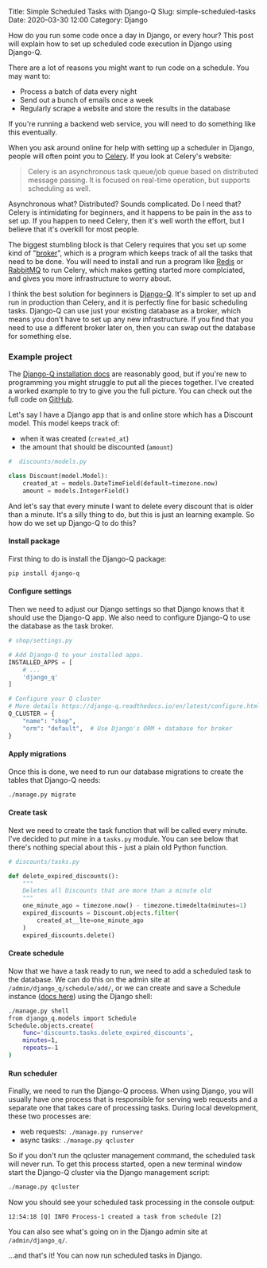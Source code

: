 Title: Simple Scheduled Tasks with Django-Q
Slug: simple-scheduled-tasks
Date: 2020-03-30 12:00
Category: Django

How do you run some code once a day in Django, or every hour? This post will explain how to set up scheduled code execution in Django using Django-Q.

There are a lot of reasons you might want to run code on a schedule. You may want to:

- Process a batch of data every night
- Send out a bunch of emails once a week
- Regularly scrape a website and store the results in the database

If you're running a backend web service, you will need to do something like this eventually.

When you ask around online for help with setting up a scheduler in Django, people will often point you to [Celery](http://www.celeryproject.org/). If you look at Celery's website:

> Celery is an asynchronous task queue/job queue based on distributed message passing. It is focused on real-time operation, but supports scheduling as well.

Asynchronous what? Distributed? Sounds complicated. Do I need that? Celery is intimidating for beginners, and it happens to be pain in the ass to set up. If you happen to need Celery, then it's well worth the effort, but I believe that it's overkill for most people.

The biggest stumbling block is that Celery requires that you set up some kind of "[broker](http://docs.celeryproject.org/en/latest/getting-started/brokers/)", which is a program which keeps track of all the tasks that need to be done. You will need to install and run a program like [Redis](https://redis.io/) or [RabbitMQ](https://www.rabbitmq.com/) to run Celery, which makes getting started more complciated, and gives you more infrastructure to worry about.

I think the best solution for beginners is [Django-Q](https://django-q.readthedocs.io/en/latest/). It's simpler to set up and run in production than Celery, and it is perfectly fine for basic scheduling tasks. Django-Q can use just your existing database as a broker, which means you don't have to set up any new infrastructure. If you find that you need to use a different broker later on, then you can swap out the database for something else.

### Example project

The [Django-Q installation docs](https://django-q.readthedocs.io/en/latest/install.html) are reasonably good, but if you're new to programming you might struggle to put all the pieces together. I've created a worked example to try to give you the full picture. You can check out the full code on [GitHub](https://github.com/MattSegal/devblog-examples/tree/master/django-q-scheduling-example).

Let's say I have a Django app that is and online store which has a Discount model. This model keeps track of:

- when it was created (`created_at`)
- the amount that should be discounted (`amount`)

```python
#  discounts/models.py

class Discount(model.Model):
    created_at = models.DateTimeField(default=timezone.now)
    amount = models.IntegerField()

```

And let's say that every minute I want to delete every discount that is older than a minute. It's a silly thing to do, but this is just an learning example. So how do we set up Django-Q to do this?

#### Install package

First thing to do is install the Django-Q package:

```bash
pip install django-q
```

#### Configure settings

Then we need to adjust our Django settings so that Django knows that it should use the Django-Q app. We also need to configure Django-Q to use the database as the task broker.

```python
# shop/settings.py

# Add Django-Q to your installed apps.
INSTALLED_APPS = [
    # ...
    'django_q'
]

# Configure your Q cluster
# More details https://django-q.readthedocs.io/en/latest/configure.html
Q_CLUSTER = {
    "name": "shop",
    "orm": "default",  # Use Django's ORM + database for broker
}

```

#### Apply migrations

Once this is done, we need to run our database migrations to create the tables that Django-Q needs:

```bash
./manage.py migrate
```

#### Create task

Next we need to create the task function that will be called every minute. I've decided to put mine in a `tasks.py` module. You can see below that there's nothing special about this - just a plain old Python function.

```python
# discounts/tasks.py

def delete_expired_discounts():
    """
    Deletes all Discounts that are more than a minute old
    """
    one_minute_ago = timezone.now() - timezone.timedelta(minutes=1)
    expired_discounts = Discount.objects.filter(
        created_at__lte=one_minute_ago
    )
    expired_discounts.delete()

```

#### Create schedule

Now that we have a task ready to run, we need to add a scheduled task to the database. We can do this on the admin site at `/admin/django_q/schedule/add/`, or we can create and save a Schedule instance ([docs here](https://django-q.readthedocs.io/en/latest/schedules.html)) using the Django shell:

```bash
./manage.py shell
from django_q.models import Schedule
Schedule.objects.create(
    func='discounts.tasks.delete_expired_discounts',
    minutes=1,
    repeats=-1
)
```

#### Run scheduler

Finally, we need to run the Django-Q process. When using Django, you will usually have one process that is responsible for serving web requests and a separate one that takes care of processing tasks. During local development, these two processes are:

- web requests: `./manage.py runserver`
- async tasks: `./manage.py qcluster`

So if you don't run the qcluster management command, the scheduled task will never run. To get this process started, open a new terminal window start the Django-Q cluster via the Django management script:

```bash
./manage.py qcluster
```

Now you should see your scheduled task processing in the console output:

```text
12:54:18 [Q] INFO Process-1 created a task from schedule [2]
```

You can also see what's going on in the Django admin site at `/admin/django_q/`.

...and that's it! You can now run scheduled tasks in Django.
